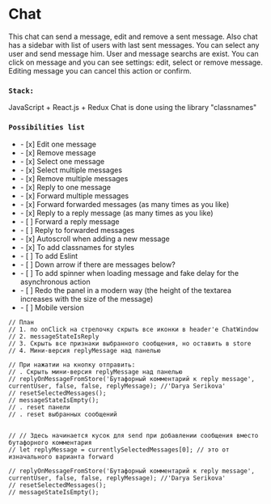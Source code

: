 # Chat
This chat can send a message, edit and remove a sent message.
Also chat has a sidebar with list of users with last sent messages. You can select any user and send message him.
User and message searchs are exist.
You can click on message and you can see settings: edit, select or remove message.
Editing message you can cancel this action or confirm.

### `Stack:`
JavaScript + React.js + Redux
Chat is done using the library "classnames"

### `Possibilities list`

<ul>
    <li>- [x] Edit one message</li>
    <li>- [x] Remove message</li>
    <li>- [x] Select one message</li>
    <li>- [x] Select multiple messages</li>
    <li>- [x] Remove multiple messages</li>
    <li>- [x] Reply to one message</li>
    <li>- [x] Forward multiple messages</li>
    <li>- [x] Forward forwarded messages (as many times as you like)</li>
    <li>- [x] Reply to a reply message (as many times as you like)</li>
    <li>- [ ] Forward a reply message</li>
    <li>- [ ] Reply to forwarded messages</li>
    <li>- [x] Autoscroll when adding a new message</li>
    <li>- [x] To add classnames for styles</li>
    <li>- [ ] To add Eslint</li>
    <li>- [ ] Down arrow if there are messages below?</li>
    <li>- [ ] To add spinner when loading message and fake delay for the asynchronous action</li>
    <li>- [ ] Redo the panel in a modern way (the height of the textarea increases with the size of the message)</li>
    <li>- [ ] Mobile version</li>

</ul>



    // План
    // 1. по onClick на стрелочку скрыть все иконки в header'е ChatWindow
    // 2. messageStateIsReply
    // 3. Скрыть все признаки выбранного сообщения, но оставить в store
    // 4. Мини-версия replyMessage над панелью

    // При нажатии на кнопку отправить:
    // . Скрыть мини-версия replyMessage над панелью
    // replyOnMessageFromStore('Бутафорный комментарий к reply message', currentUser, false, false, replyMessage); //'Darya Serikova'
    // resetSelectedMessages();
    // messageStateIsEmpty();
    // . reset панели
    // . reset выбранных сообщений

    
    // // Здесь начинается кусок для send при добавлении сообщения вместо бутафорного комментария
    // let replyMessage = currentlySelectedMessages[0]; // это от изначального варианта forward

    // replyOnMessageFromStore('Бутафорный комментарий к reply message', currentUser, false, false, replyMessage); //'Darya Serikova'
    // resetSelectedMessages();
    // messageStateIsEmpty();